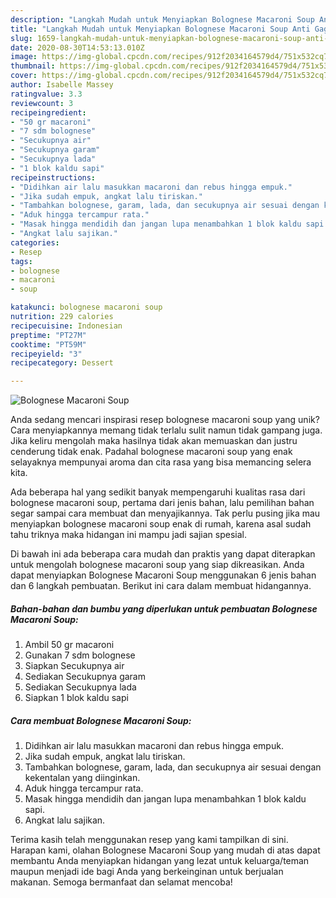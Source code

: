 ```yaml
---
description: "Langkah Mudah untuk Menyiapkan Bolognese Macaroni Soup Anti Gagal"
title: "Langkah Mudah untuk Menyiapkan Bolognese Macaroni Soup Anti Gagal"
slug: 1659-langkah-mudah-untuk-menyiapkan-bolognese-macaroni-soup-anti-gagal
date: 2020-08-30T14:53:13.010Z
image: https://img-global.cpcdn.com/recipes/912f2034164579d4/751x532cq70/bolognese-macaroni-soup-foto-resep-utama.jpg
thumbnail: https://img-global.cpcdn.com/recipes/912f2034164579d4/751x532cq70/bolognese-macaroni-soup-foto-resep-utama.jpg
cover: https://img-global.cpcdn.com/recipes/912f2034164579d4/751x532cq70/bolognese-macaroni-soup-foto-resep-utama.jpg
author: Isabelle Massey
ratingvalue: 3.3
reviewcount: 3
recipeingredient:
- "50 gr macaroni"
- "7 sdm bolognese"
- "Secukupnya air"
- "Secukupnya garam"
- "Secukupnya lada"
- "1 blok kaldu sapi"
recipeinstructions:
- "Didihkan air lalu masukkan macaroni dan rebus hingga empuk."
- "Jika sudah empuk, angkat lalu tiriskan."
- "Tambahkan bolognese, garam, lada, dan secukupnya air sesuai dengan kekentalan yang diinginkan."
- "Aduk hingga tercampur rata."
- "Masak hingga mendidih dan jangan lupa menambahkan 1 blok kaldu sapi."
- "Angkat lalu sajikan."
categories:
- Resep
tags:
- bolognese
- macaroni
- soup

katakunci: bolognese macaroni soup 
nutrition: 229 calories
recipecuisine: Indonesian
preptime: "PT27M"
cooktime: "PT59M"
recipeyield: "3"
recipecategory: Dessert

---
```



![Bolognese Macaroni Soup](https://img-global.cpcdn.com/recipes/912f2034164579d4/751x532cq70/bolognese-macaroni-soup-foto-resep-utama.jpg)

Anda sedang mencari inspirasi resep bolognese macaroni soup yang unik? Cara menyiapkannya memang tidak terlalu sulit namun tidak gampang juga. Jika keliru mengolah maka hasilnya tidak akan memuaskan dan justru cenderung tidak enak. Padahal bolognese macaroni soup yang enak selayaknya mempunyai aroma dan cita rasa yang bisa memancing selera kita.



Ada beberapa hal yang sedikit banyak mempengaruhi kualitas rasa dari bolognese macaroni soup, pertama dari jenis bahan, lalu pemilihan bahan segar sampai cara membuat dan menyajikannya. Tak perlu pusing jika mau menyiapkan bolognese macaroni soup enak di rumah, karena asal sudah tahu triknya maka hidangan ini mampu jadi sajian spesial.


Di bawah ini ada beberapa cara mudah dan praktis yang dapat diterapkan untuk mengolah bolognese macaroni soup yang siap dikreasikan. Anda dapat menyiapkan Bolognese Macaroni Soup menggunakan 6 jenis bahan dan 6 langkah pembuatan. Berikut ini cara dalam membuat hidangannya.

<!--inarticleads1-->

##### Bahan-bahan dan bumbu yang diperlukan untuk pembuatan Bolognese Macaroni Soup:

1. Ambil 50 gr macaroni
1. Gunakan 7 sdm bolognese
1. Siapkan Secukupnya air
1. Sediakan Secukupnya garam
1. Sediakan Secukupnya lada
1. Siapkan 1 blok kaldu sapi




<!--inarticleads2-->

##### Cara membuat Bolognese Macaroni Soup:

1. Didihkan air lalu masukkan macaroni dan rebus hingga empuk.
1. Jika sudah empuk, angkat lalu tiriskan.
1. Tambahkan bolognese, garam, lada, dan secukupnya air sesuai dengan kekentalan yang diinginkan.
1. Aduk hingga tercampur rata.
1. Masak hingga mendidih dan jangan lupa menambahkan 1 blok kaldu sapi.
1. Angkat lalu sajikan.




Terima kasih telah menggunakan resep yang kami tampilkan di sini. Harapan kami, olahan Bolognese Macaroni Soup yang mudah di atas dapat membantu Anda menyiapkan hidangan yang lezat untuk keluarga/teman maupun menjadi ide bagi Anda yang berkeinginan untuk berjualan makanan. Semoga bermanfaat dan selamat mencoba!
